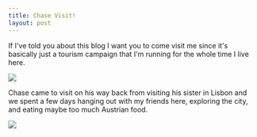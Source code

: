 ```yaml
---
title: Chase Visit!
layout: post
---
```

If I've told you about this blog I want you to come visit me since it's basically just a tourism campaign that I'm running for the whole time I live here.

![]({{site.baseurl}}/assets/images/chase/palace.jpg)

Chase came to visit on his way back from visiting his sister in Lisbon and we spent a few days hanging out with my friends here, exploring the city, and eating maybe too much Austrian food.

![]({{site.baseurl}}/assets/images/chase/cake.jpg)
